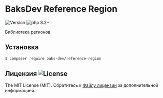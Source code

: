 # BaksDev Reference Region

![Version](https://img.shields.io/badge/version-7.0.0-blue) ![php 8.2+](https://img.shields.io/badge/php-min%208.1-red.svg)

Библиотека регионов

## Установка

``` bash
$ composer require baks-dev/reference-region
```

## Лицензия ![License](https://img.shields.io/badge/MIT-green)

The MIT License (MIT). Обратитесь к [Файлу лицензии](LICENSE.md) за дополнительной информацией.

